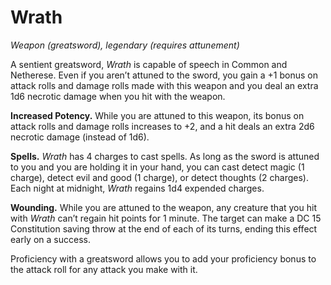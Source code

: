 <!-- TITLE: Wrath -->
<!-- SUBTITLE: A quick summary of Wrath -->

# Wrath
*Weapon (greatsword), legendary (requires attunement)*

A sentient greatsword, *Wrath* is capable of speech in Common and Netherese. Even if you aren’t attuned to the sword, you gain a +1 bonus on attack rolls and damage rolls made with this weapon and you deal an extra 1d6 necrotic damage when you hit with the weapon.

**Increased Potency.** While you are attuned to this weapon, its bonus on attack rolls and damage rolls increases to +2, and a hit deals an extra 2d6 necrotic damage (instead of 1d6).

**Spells.** *Wrath* has 4 charges to cast spells. As long as the sword is attuned to you and you are holding it in your hand, you can cast detect magic (1 charge), detect evil and good (1 charge), or detect thoughts (2 charges). Each night at midnight, *Wrath* regains 1d4 expended charges.

**Wounding.** While you are attuned to the weapon, any creature that you hit with *Wrath* can’t regain hit points for 1 minute. The target can make a DC 15 Constitution saving throw at the end of each of its turns, ending this effect early on a success.

Proficiency with a greatsword allows you to add your proficiency bonus to the attack roll for any attack you make with it.